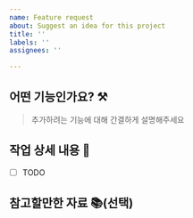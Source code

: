 ```yaml
---
name: Feature request
about: Suggest an idea for this project
title: ''
labels: ''
assignees: ''

---
```


## 어떤 기능인가요? ⚒️
> 추가하려는 기능에 대해 간결하게 설명해주세요


## 작업 상세 내용 📝

- [ ] TODO


## 참고할만한 자료 📚(선택)
